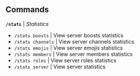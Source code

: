 ## Commands

**`/stats`** | *Statistics*

- `/stats boosts` | View server boosts statistics
- `/stats channels` | View server channels statistics
- `/stats emojis` | View server emojis statistics
- `/stats members` | View server members statistics
- `/stats roles` | View server roles statistics
- `/stats server` | View server statistics